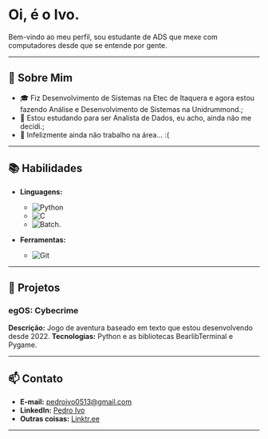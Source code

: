 # Oi, é o Ivo.

Bem-vindo ao meu perfil, sou estudante de ADS que mexe com computadores desde que se entende por gente.

---

## 🚀 Sobre Mim

- 🎓 Fiz Desenvolvimento de Sistemas na Etec de Itaquera e agora estou fazendo Análise e Desenvolvimento de Sistemas na Unidrummond.;
- 🌱 Estou estudando para ser Analista de Dados, eu acho, ainda não me decidi.;
- 💼 Infelizmente ainda não trabalho na área... :(

---

## 📚 Habilidades

- **Linguagens:** 
  - ![Python](https://img.shields.io/badge/Python-3776AB?style=for-the-badge&logo=python&logoColor=white)
  - ![C](https://img.shields.io/badge/C-A8B9CC?style=for-the-badge&logo=c&logoColor=white)
  - ![Batch](https://img.shields.io/badge/Batch-4EAA25?style=for-the-badge&logo=batch&logoColor=white).


- **Ferramentas:**
  - ![Git](https://img.shields.io/badge/Git-F05032?style=for-the-badge&logo=git&logoColor=white)
---

## 📁 Projetos

### egOS: Cybecrime
**Descrição:** Jogo de aventura baseado em texto que estou desenvolvendo desde 2022.
**Tecnologias:** Python e as bibliotecas BearlibTerminal e Pygame.

---

## 📫 Contato

- **E-mail:** pedroivo0513@gmail.com
- **LinkedIn:** [Pedro Ivo](https://www.linkedin.com/in/pedro-ivo-rocha/)
- **Outras coisas:** [Linktr.ee](https://linktr.ee/pedro_ivo)

---


